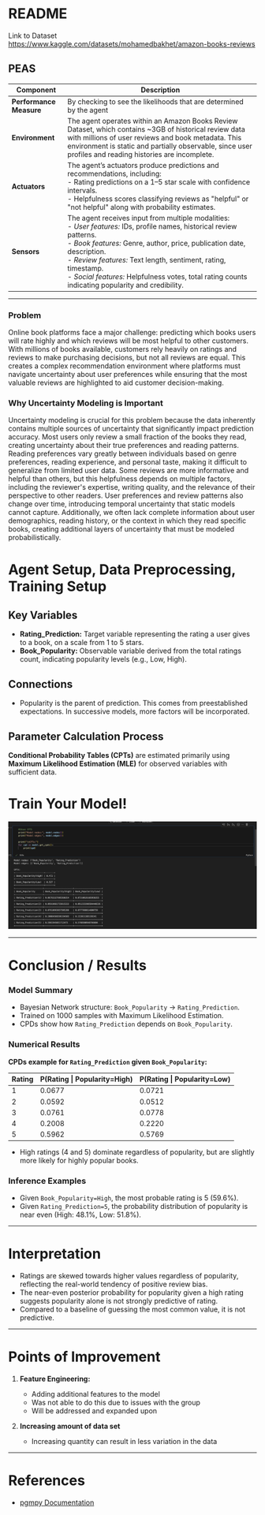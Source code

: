 # README

Link to Dataset
https://www.kaggle.com/datasets/mohamedbakhet/amazon-books-reviews

## PEAS 

| Component        | Description                                                                                                                                                                                                                                                                                  |
|------------------|----------------------------------------------------------------------------------------------------------------------------------------------------------------------------------------------------------------------------------------------------------------------------------------------|
| **Performance Measure** | By checking to see the likelihoods that are determined by the agent |
| **Environment**         | The agent operates within an Amazon Books Review Dataset, which contains ~3GB of historical review data with millions of user reviews and book metadata. This environment is static and partially observable, since user profiles and reading histories are incomplete.                            |
| **Actuators**           | The agent’s actuators produce predictions and recommendations, including:<br>- Rating predictions on a 1–5 star scale with confidence intervals.<br>- Helpfulness scores classifying reviews as "helpful" or "not helpful" along with probability estimates.                         |
| **Sensors**             | The agent receives input from multiple modalities:<br>- *User features:* IDs, profile names, historical review patterns.<br>- *Book features:* Genre, author, price, publication date, description.<br>- *Review features:* Text length, sentiment, rating, timestamp.<br>- *Social features:* Helpfulness votes, total rating counts indicating popularity and credibility.                                          |

---

### Problem  
Online book platforms face a major challenge: predicting which books users will rate highly and which reviews will be most helpful to other customers. With millions of books available, customers rely heavily on ratings and reviews to make purchasing decisions, but not all reviews are equal. This creates a complex recommendation environment where platforms must navigate uncertainty about user preferences while ensuring that the most valuable reviews are highlighted to aid customer decision-making.

### Why Uncertainty Modeling is Important  
Uncertainty modeling is crucial for this problem because the data inherently contains multiple sources of uncertainty that significantly impact prediction accuracy. Most users only review a small fraction of the books they read, creating uncertainty about their true preferences and reading patterns. Reading preferences vary greatly between individuals based on genre preferences, reading experience, and personal taste, making it difficult to generalize from limited user data. Some reviews are more informative and helpful than others, but this helpfulness depends on multiple factors, including the reviewer's expertise, writing quality, and the relevance of their perspective to other readers. User preferences and review patterns also change over time, introducing temporal uncertainty that static models cannot capture. Additionally, we often lack complete information about user demographics, reading history, or the context in which they read specific books, creating additional layers of uncertainty that must be modeled probabilistically.



# Agent Setup, Data Preprocessing, Training Setup
## Key Variables
- **Rating_Prediction:** Target variable representing the rating a user gives to a book, on a scale from 1 to 5 stars.
- **Book_Popularity:** Observable variable derived from the total ratings count, indicating popularity levels (e.g., Low, High).

  
## Connections

- Popularity is the parent of prediction. This comes from preestablished expectations. In successive models, more factors will be incorporated. 

## Parameter Calculation Process

**Conditional Probability Tables (CPTs)** are estimated primarily using **Maximum Likelihood Estimation (MLE)** for observed variables with sufficient data.   

# Train Your Model!

![Alt text](Results.png)


---

# Conclusion / Results 


### Model Summary

- Bayesian Network structure: `Book_Popularity` → `Rating_Prediction`.
- Trained on 1000 samples with Maximum Likelihood Estimation.
- CPDs show how `Rating_Prediction` depends on `Book_Popularity`.

### Numerical Results

**CPDs example for `Rating_Prediction` given `Book_Popularity`:**

| Rating | P(Rating \| Popularity=High) | P(Rating \| Popularity=Low) |
|--------|------------------------------|-----------------------------|
| 1      | 0.0677                       | 0.0721                      |
| 2      | 0.0592                       | 0.0512                      |
| 3      | 0.0761                       | 0.0778                      |
| 4      | 0.2008                       | 0.2220                      |
| 5      | 0.5962                       | 0.5769                      |

- High ratings (4 and 5) dominate regardless of popularity, but are slightly more likely for highly popular books.

### Inference Examples

- Given `Book_Popularity=High`, the most probable rating is 5 (59.6%).
- Given `Rating_Prediction=5`, the probability distribution of popularity is near even (High: 48.1%, Low: 51.8%).


---

# Interpretation

- Ratings are skewed towards higher values regardless of popularity, reflecting the real-world tendency of positive review bias.
- The near-even posterior probability for popularity given a high rating suggests popularity alone is not strongly predictive of rating.
- Compared to a baseline of guessing the most common value, it is not predictive. 

---

# Points of Improvement

1. **Feature Engineering:**
   - Adding additional features to the model
   - Was not able to do this due to issues with the group
   - Will be addressed and expanded upon

2. **Increasing amount of data set**
   - Increasing quantity can result in less variation in the data


---

# References

- [pgmpy Documentation](https://pgmpy.org/)
